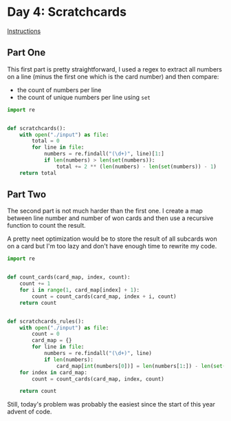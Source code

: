 # Day 4: Scratchcards

[Instructions](https://adventofcode.com/2023/day/4)

## Part One

This first part is pretty straightforward, I used a regex to extract all numbers on a line (minus the first one which is the card number) and then compare:
- the count of numbers per line
- the count of unique numbers per line using `set`

```python
import re


def scratchcards():
    with open("./input") as file:
        total = 0
        for line in file:
            numbers = re.findall("(\d+)", line)[1:]
            if len(numbers) > len(set(numbers)):
                total += 2 ** (len(numbers) - len(set(numbers)) - 1)
    return total

```

## Part Two

The second part is not much harder than the first one. I create a map between line number and number of won cards and then use a recursive function to count the result.

A pretty neet optimization would be to store the result of all subcards won on a card but I'm too lazy and don't have enough time to rewrite my code.

```python
import re


def count_cards(card_map, index, count):
    count += 1
    for i in range(1, card_map[index] + 1):
        count = count_cards(card_map, index + i, count)
    return count


def scratchcards_rules():
    with open("./input") as file:
        count = 0
        card_map = {}
        for line in file:
            numbers = re.findall("(\d+)", line)
            if len(numbers):
                card_map[int(numbers[0])] = len(numbers[1:]) - len(set(numbers[1:]))
    for index in card_map:
        count = count_cards(card_map, index, count)

    return count

```

Still, today's problem was probably the easiest since the start of this year advent of code.


